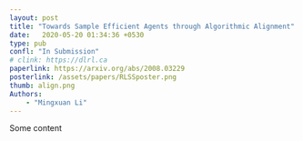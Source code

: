 ```yaml
---
layout: post
title: "Towards Sample Efficient Agents through Algorithmic Alignment"
date:   2020-05-20 01:34:36 +0530
type: pub
confl: "In Submission"
# clink: https://dlrl.ca
paperlink: https://arxiv.org/abs/2008.03229
posterlink: /assets/papers/RLSSposter.png
thumb: align.png
Authors: 
    - "Mingxuan Li"
---
```


Some content

